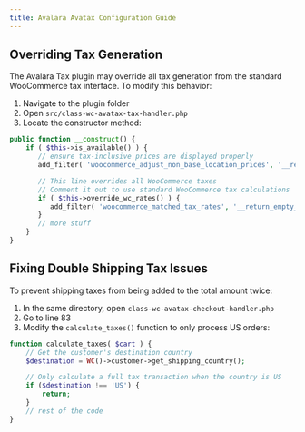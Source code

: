 ```yaml
---
title: Avalara Avatax Configuration Guide
---
```

## Overriding Tax Generation

The Avalara Tax plugin may override all tax generation from the standard WooCommerce tax interface. To modify this behavior:

1. Navigate to the plugin folder
2. Open `src/class-wc-avatax-tax-handler.php`
3. Locate the constructor method:

```php
public function __construct() {
    if ( $this->is_available() ) {
       // ensure tax-inclusive prices are displayed properly
       add_filter( 'woocommerce_adjust_non_base_location_prices', '__return_false' );

       // This line overrides all WooCommerce taxes
       // Comment it out to use standard WooCommerce tax calculations
       if ( $this->override_wc_rates() ) {
          add_filter( 'woocommerce_matched_tax_rates', '__return_empty_array' );
       }
       // more stuff
    }
}
```

## Fixing Double Shipping Tax Issues

To prevent shipping taxes from being added to the total amount twice:

1. In the same directory, open `class-wc-avatax-checkout-handler.php`
2. Go to line 83
3. Modify the `calculate_taxes()` function to only process US orders:

```php
function calculate_taxes( $cart ) {
    // Get the customer's destination country
    $destination = WC()->customer->get_shipping_country();

    // Only calculate a full tax transaction when the country is US
    if ($destination !== 'US') {
        return;
    }
    // rest of the code
}
```